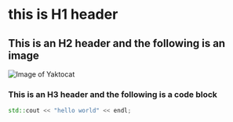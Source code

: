 # this is H1 header

## This is an H2 header and the following is an image
![Image of Yaktocat](https://octodex.github.com/images/yaktocat.png)

### This is an H3 header and the following is a code block
```c++
std::cout << "hello world" << endl;
```
